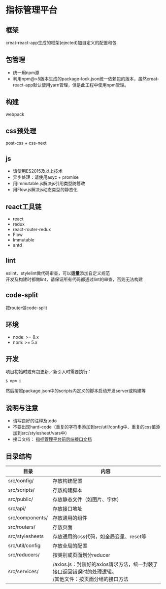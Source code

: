 # 指标管理平台

## 框架
creat-react-app生成的框架(ejected)加自定义的配置和包  

## 包管理
- 统一用npm源  
- 利用npm@>5版本生成的package-lock.json统一依赖包的版本，虽然creat-react-app默认使用yarn管理，但是此工程中使用npm管理。

## 构建
webpack

## css预处理
post-css + css-next

## js
- 请使用ES2015及以上技术
- 异步处理：请使用asyc + promise
- 用Immutable.js解决js引用类型防篡改
- 用Flow.js解决js动态类型的静态化

## react工具链
- react
- redux
- react-router-redux
- Flow
- Immutable
- antd

## lint
eslint、stylelint做代码审查，可以**适量**添加自定义规范  
开发及构建时都做lint，请保证所有代码都通过lint的审查，否则无法构建

## code-split
按router做code-split

## 环境
- node: >= 8.x  
- npm: >= 5.x

## 开发
项目初始时或有包更新／新引入时需要执行：  
```
$ npm i
```
然后按照package.json中的scripts内定义的脚本启动开发server或构建等

## 说明与注意
- 请写良好的注释及todo
- 不要出现hard-code（重复的字符串添加到src/util/config中、重复的css值添加到src/stylesheet/vars中）
- 接口文档： [指标管理平台前后端接口文档](http://wiki.yxapp.in/pages/viewpage.action?pageId=40572530)

## 目录结构
|目录|内容|
|----|----|
|src/config/|存放构建配置|
|src/scripts/|存放构建脚本|
|src/public/|存放静态文件（如图片、字体）|
|src/api/|存放接口地址|
|src/components/|存放通用的组件|
|src/routers/|存放页面|
|src/stylesheets|存放通用的css代码，如全局变量、reset等|
|src/util/config|存放全局的配置|
|src/reducers/|按类别或页面划分reducer|
|src/services/|/axios.js：封装好的axios请求方法，统一封装了接口返回错误时的处理逻辑。  <br />  /其他文件：按页面分组的接口方法|

